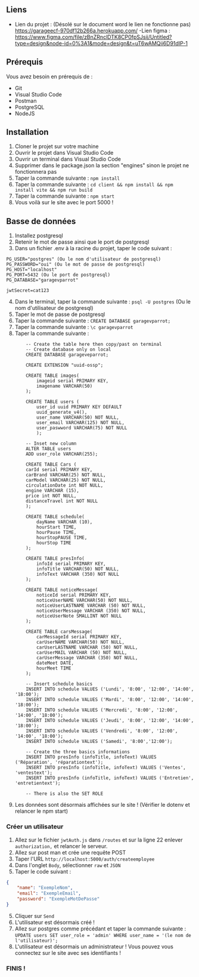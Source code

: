 ## Liens
- Lien du projet : (Désolé sur le document word le lien ne fonctionne pas)
https://garageecf-970df12b266a.herokuapp.com/
-Lien figma : 
https://www.figma.com/file/zBnZRnclDTK8CP0fpSJsij/Untitled?type=design&node-id=0%3A1&mode=design&t=uT6wAMQii6D91dIP-1

## Prérequis
Vous avez besoin en prérequis de : 
- Git
- Visual Studio Code
- Postman
- PostgreSQL
- NodeJS

## Installation
1. Cloner le projet sur votre machine
2. Ouvrir le projet dans Visual Studio Code
3. Ouvrir un terminal dans Visual Studio Code
4. Supprimer dans le package.json la section "engines" sinon le projet ne fonctionnera pas
4. Taper la commande suivante :
    ```npm install```
5. Taper la commande suivante :
    ```cd client && npm install && npm install vite && npm run build```
6. Taper la commande suivante :
    ```npm start```
7. Vous voilà sur le site avec le port 5000 !

##  Basse de données
1. Installez postgresql
2. Retenir le mot de passe ainsi que le port de postgresql
3. Dans un fichier .env à la racine du projet, taper le code suivant :
```env
PG_USER="postgres" (Ou le nom d'utilisateur de postgresql)
PG_PASSWORD="oui" (Ou le mot de passe de postgresql)
PG_HOST="localhost"
PG_PORT=5432 (Ou le port de postgresql)
PG_DATABASE="garagevparrot"

jwtSecret=cat123
```
4. Dans le terminal, taper la commande suivante :
    ```psql -U postgres``` (Ou le nom d'utilisateur de postgresql)
5. Taper le mot de passe de postgresql
6. Taper la commande suivante :
    ```CREATE DATABASE garagevparrot;```
7. Taper la commande suivante :
    ```\c garagevparrot```
8. Taper la commande suivante :
    ```
        -- Create the table here then copy/past on terminal
        -- Create database only on local
        CREATE DATABASE garageveparrot;

        CREATE EXTENSION "uuid-ossp";

        CREATE TABLE images(
            imageid serial PRIMARY KEY,
            imagename VARCHAR(50)
        );

        CREATE TABLE users (
            user_id uuid PRIMARY KEY DEFAULT
            uuid_generate_v4(),
            user_name VARCHAR(50) NOT NULL,
            user_email VARCHAR(125) NOT NULL,
            user_paswword VARCHAR(75) NOT NULL
            );

        -- Inset new column
        ALTER TABLE users
        ADD user_role VARCHAR(255);

        CREATE TABLE Cars (
        carId serial PRIMARY KEY,
        carBrand VARCHAR(25) NOT NULL,
        carModel VARCHAR(25) NOT NULL,
        circulationDate int NOT NULL,
        engine VARCHAR (15),
        price int NOT NULL,
        distanceTravel int NOT NULL
        );

        CREATE TABLE schedule(
            dayName VARCHAR (10),
            hourStart TIME,
            hourPause TIME,
            hourStopPAUSE TIME,
            hourStop TIME
        );

        CREATE TABLE presInfo(
            infoId serial PRIMARY KEY,
            infoTitle VARCHAR(50) NOT NULL,
            infoText VARCHAR (350) NOT NULL
        );

        CREATE TABLE noticeMessage(
            noticeId serial PRIMARY KEY,
            noticeUserNAME VARCHAR(50) NOT NULL,
            noticeUserLASTNAME VARCHAR (50) NOT NULL,
            noticeUserMessage VARCHAR (350) NOT NULL,
            noticeUserNote SMALLINT NOT NULL
        );

        CREATE TABLE carsMessage(
            carMessageId serial PRIMARY KEY,
            carUserNAME VARCHAR(50) NOT NULL,
            carUserLASTNAME VARCHAR (50) NOT NULL,
            carUserMAIL VARCHAR (50) NOT NULL,
            carUserMessage VARCHAR (350) NOT NULL,
            dateMeet DATE,
            hourMeet TIME
        );

        -- Insert schedule basics
        INSERT INTO schedule VALUES ('Lundi', '8:00', '12:00', '14:00', '18:00');
        INSERT INTO schedule VALUES ('Mardi', '8:00', '12:00', '14:00', '18:00');
        INSERT INTO schedule VALUES ('Mercredi', '8:00', '12:00', '14:00', '18:00');
        INSERT INTO schedule VALUES ('Jeudi', '8:00', '12:00', '14:00', '18:00');
        INSERT INTO schedule VALUES ('Vendredi', '8:00', '12:00', '14:00', '18:00');
        INSERT INTO schedule VALUES ('Samedi', '8:00','12:00');

        -- Create the three basics informations
        INSERT INTO presInfo (infoTitle, infoText) VALUES ('Réparation', 'réparationtext');
        INSERT INTO presInfo (infoTitle, infoText) VALUES ('Ventes', 'ventestext');
        INSERT INTO presInfo (infoTitle, infoText) VALUES ('Entretien', 'entretientext');

        -- There is also the SET ROLE
    ```
9. Les données sont désormais affichées sur le site ! (Vérifier le dotenv et relancer le npm start)


### Créer un utilisateur
1. Allez sur le fichier `jwtAuth.js` dans `/routes` et sur la ligne 22 enlever `authorization,` et relancer le serveur.
1. Allez sur post man et crée une requête POST
2. Taper l'URL `http://localhost:5000/auth/createemployee`
3. Dans l'onglet `Body`, sélectionner `raw` et `JSON`
4. Taper le code suivant :
```json
{
    "name": "ExempleNom",
    "email": "ExempleEmail",
    "password": "ExempleMotDePasse"
}
```
5. Cliquer sur `Send`
6. L'utilisateur est désormais créé !
7. Allez sur postgres comme précédant et taper la commande suivante :
    ```UPDATE users SET user_role = 'admin' WHERE user_name = '(le nom de l'utilisateur)';```
8. L'utilisateur est désormais un administrateur ! Vous pouvez vous connectez sur le site avec ses identifiants !

### FINIS !

